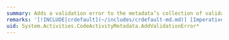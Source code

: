 ```yaml
---
summary: Adds a validation error to the metadata’s collection of validation errors.
remarks: '[!INCLUDE[crdefault](~/includes/crdefault-md.md)] [Imperative Code-Based Validation](~/docs/framework/windows-workflow-foundation/imperative-code-based-validation.md).'
uid: System.Activities.CodeActivityMetadata.AddValidationError*
---
```

